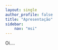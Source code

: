```yaml
---
layout: single
author_profile: false
title: "Apresentação"
sidebar:
    nav: "msi"
---
```




Oi....
